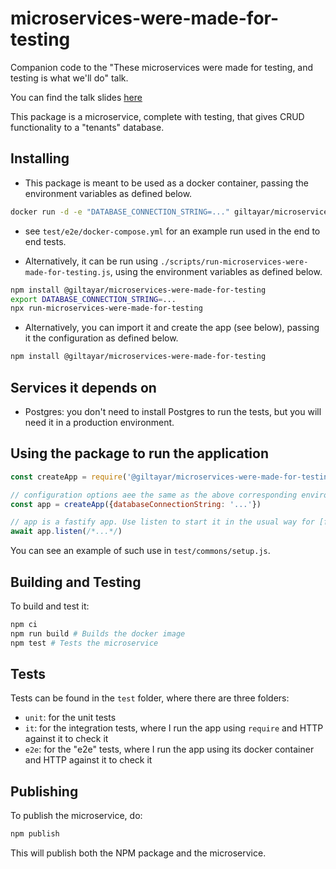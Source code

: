 # microservices-were-made-for-testing

Companion code to the "These microservices were made for testing, and testing is what we'll do" talk.

You can find the talk slides [here](http://bit.ly/microservices-were-made-for-testing-jsil)

This package is a microservice, complete with testing, that gives CRUD functionality to a "tenants" database.

## Installing

* This package is meant to be used as a docker container, passing the environment variables as defined below.

```sh
docker run -d -e "DATABASE_CONNECTION_STRING=..." giltayar/microservices-were-made-for-testing
```

* see `test/e2e/docker-compose.yml` for an example run used in the end to end tests.

* Alternatively, it can be run using `./scripts/run-microservices-were-made-for-testing.js`,
  using the environment variables as defined below.

```sh
npm install @giltayar/microservices-were-made-for-testing
export DATABASE_CONNECTION_STRING=...
npx run-microservices-were-made-for-testing
```

* Alternatively, you can import it and create the app (see below), passing it the configuration as defined below.

```sh
npm install @giltayar/microservices-were-made-for-testing
```

## Services it depends on

* Postgres: you don't need to install Postgres to run the tests, but you will need it in a production environment.

## Using the package to run the application

```js
const createApp = require('@giltayar/microservices-were-made-for-testing')

// configuration options aee the same as the above corresponding environment variables
const app = createApp({databaseConnectionString: '...'})

// app is a fastify app. Use listen to start it in the usual way for [fastify](https://fastify.io)
await app.listen(/*...*/)
```

You can see an example of such use in `test/commons/setup.js`.

## Building and Testing

To build and test it:

```sh
npm ci
npm run build # Builds the docker image
npm test # Tests the microservice
```

## Tests

Tests can be found in the `test` folder, where there are three folders:

* `unit`: for the unit tests
* `it`: for the integration tests, where I run the app using `require` and HTTP against it to check it
* `e2e`: for the "e2e" tests, where I run the app using its docker container and HTTP against it to check it

## Publishing

To publish the microservice, do:

```sh
npm publish
```

This will publish both the NPM package and the microservice.
